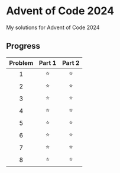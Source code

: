 # Advent of Code 2024
My solutions for Advent of Code 2024

## Progress
| **Problem** | **Part 1** | **Part 2** |
|:-----------:|:----------:|:----------:|
|      1      |    ⭐    |    ⭐    |
|      2      |    ⭐    |    ⭐    |
|      3      |    ⭐    |    ⭐    |
|      4      |    ⭐    |    ⭐    |
|      5      |    ⭐    |    ⭐    |
|      6      |    ⭐    |    ⭐    |
|      7      |    ⭐    |    ⭐    |
|      8      |    ⭐    |    ⭐    |
